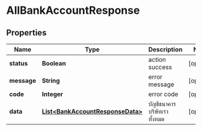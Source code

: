 

# AllBankAccountResponse

## Properties

Name | Type | Description | Notes
------------ | ------------- | ------------- | -------------
**status** | **Boolean** | action success |  [optional]
**message** | **String** | error message |  [optional]
**code** | **Integer** | error code |  [optional]
**data** | [**List&lt;BankAccountResponseData&gt;**](BankAccountResponseData.md) | บัญชีธนาคารบริษัทเราทั้งหมด |  [optional]




